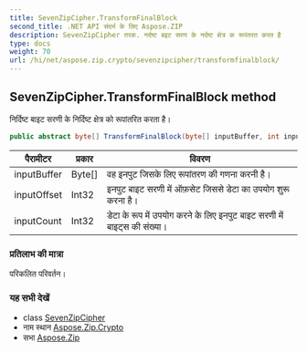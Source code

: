 ```yaml
---
title: SevenZipCipher.TransformFinalBlock
second_title: .NET API संदर्भ के लिए Aspose.ZIP
description: SevenZipCipher तरक. नर्दष्ट बइट सरण के नर्दष्ट क्षेत्र क रूपंतरत करत है
type: docs
weight: 70
url: /hi/net/aspose.zip.crypto/sevenzipcipher/transformfinalblock/
---
```

## SevenZipCipher.TransformFinalBlock method

निर्दिष्ट बाइट सरणी के निर्दिष्ट क्षेत्र को रूपांतरित करता है।

```csharp
public abstract byte[] TransformFinalBlock(byte[] inputBuffer, int inputOffset, int inputCount)
```

| पैरामीटर | प्रकार | विवरण |
| --- | --- | --- |
| inputBuffer | Byte[] | वह इनपुट जिसके लिए रूपांतरण की गणना करनी है। |
| inputOffset | Int32 | इनपुट बाइट सरणी में ऑफ़सेट जिससे डेटा का उपयोग शुरू करना है। |
| inputCount | Int32 | डेटा के रूप में उपयोग करने के लिए इनपुट बाइट सरणी में बाइट्स की संख्या। |

### प्रतिलाभ की मात्रा

परिकलित परिवर्तन।

### यह सभी देखें

* class [SevenZipCipher](../)
* नाम स्थान [Aspose.Zip.Crypto](../../sevenzipcipher/)
* सभा [Aspose.Zip](../../../)


